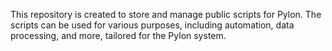 This repository is created to store and manage public scripts for Pylon. The scripts can be used for various purposes, including automation, data processing, and more, tailored for the Pylon system.

